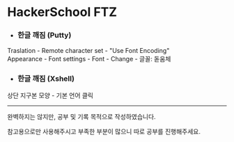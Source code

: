 # HackerSchool FTZ

- <h3> 한글 깨짐 (Putty) <br>
Traslation - Remote character set - "Use Font Encoding" <br>
Appearance - Font settings - Font - Change - 글꼴: 돋움체 <br>

- <h3> 한글 깨짐 (Xshell) <br>
상단 지구본 모양 - 기본 언어 클릭 <br>
<hr>
<p>  완벽하지는 않지만, 공부 및 기록 목적으로 작성하였습니다. </p>
<p>  참고용으로만 사용해주시고 부족한 부분이 많으니 따로 공부를 진행해주세요. </p>
